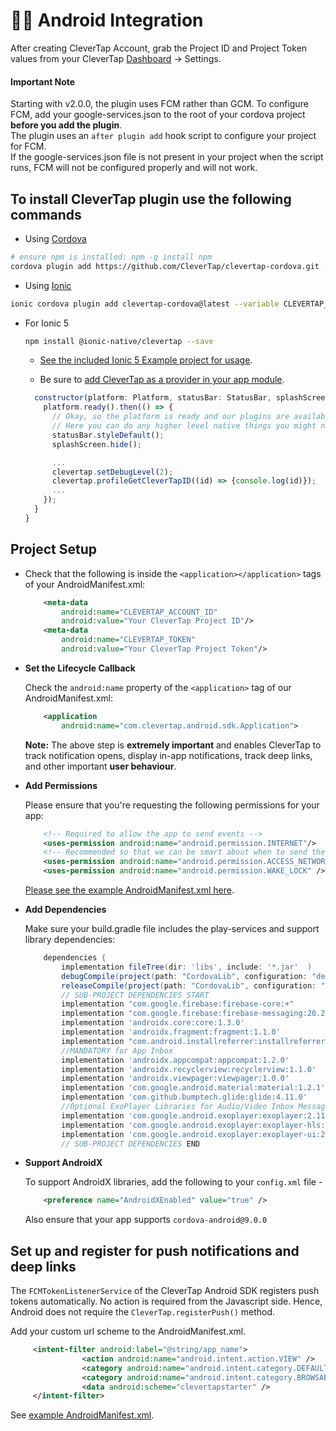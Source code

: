 # 👩‍💻 Android Integration

After creating CleverTap Account, grab the Project ID and Project Token values from your CleverTap [Dashboard](https://dashboard.clevertap.com) -> Settings.

#### **Important Note**

>>>>
Starting with v2.0.0, the plugin uses FCM rather than GCM. To configure FCM, add your google-services.json to the root of your cordova project **before you add the plugin**.  
The plugin uses an `after plugin add` hook script to configure your project for FCM.  
If the google-services.json file is not present in your project when the script runs, FCM will not be configured properly and will not work.
>>>>


## To install CleverTap plugin use the following commands

+ Using [Cordova](https://cordova.apache.org/docs/en/latest/)  

```sh
# ensure npm is installed: npm -g install npm
cordova plugin add https://github.com/CleverTap/clevertap-cordova.git --variable CLEVERTAP_ACCOUNT_ID="YOUR CLEVERTAP PROJECT ID" --variable CLEVERTAP_TOKEN="YOUR CELVERTAP PROJECT TOKEN"
```

+ Using [Ionic](https://ionicframework.com/docs)  

```sh
ionic cordova plugin add clevertap-cordova@latest --variable CLEVERTAP_ACCOUNT_ID="YOUR CLEVERTAP PROJECT ID" --variable CLEVERTAP_TOKEN="YOUR CELVERTAP PROJECT TOKEN"
```
  + For Ionic 5
  
    ```sh
    npm install @ionic-native/clevertap --save 
    ```
    - [See the included Ionic 5 Example project for usage](Samples/IonicCordova/IonicAngularProject).

    - Be sure to [add CleverTap as a provider in your app module](/Samples/IonicCordova/IonicCordovaAngularProject/src/app/app.module.ts). 
    ```javascript
      constructor(platform: Platform, statusBar: StatusBar, splashScreen: SplashScreen, clevertap: CleverTap) {
        platform.ready().then(() => {
          // Okay, so the platform is ready and our plugins are available.
          // Here you can do any higher level native things you might need.
          statusBar.styleDefault();
          splashScreen.hide();

          ...
          clevertap.setDebugLevel(2);
          clevertap.profileGetCleverTapID((id) => {console.log(id)});
          ...
        });
      }
    }

    ```

## Project Setup    
    
+ Check that the following is inside the `<application></application>` tags of your AndroidManifest.xml:  

  ```xml
      <meta-data  
          android:name="CLEVERTAP_ACCOUNT_ID"  
          android:value="Your CleverTap Project ID"/>  
      <meta-data  
          android:name="CLEVERTAP_TOKEN"  
          android:value="Your CleverTap Project Token"/>
  ```

+ **Set the Lifecycle Callback**

  Check the `android:name` property of the `<application>` tag of our AndroidManifest.xml:

  ```xml
      <application
          android:name="com.clevertap.android.sdk.Application">
  ```

  **Note:** The above step is **extremely important** and enables CleverTap to track notification opens, display in-app notifications, track deep links, and other important **user behaviour**.

+ **Add Permissions**

  Please ensure that you're requesting the following permissions for your app:

  ```xml
      <!-- Required to allow the app to send events -->
      <uses-permission android:name="android.permission.INTERNET"/>
      <!-- Recommended so that we can be smart about when to send the data -->
      <uses-permission android:name="android.permission.ACCESS_NETWORK_STATE"/>
      <uses-permission android:name="android.permission.WAKE_LOCK" />
  ```

  [Please see the example AndroidManifest.xml here](https://github.com/CleverTap/clevertap-cordova/blob/master/ExampleProject/platforms/android/app/src/main/AndroidManifest.xml).

+ **Add Dependencies**

  Make sure your build.gradle file includes the play-services and support library dependencies:

  ```groovy
      dependencies {
          implementation fileTree(dir: 'libs', include: '*.jar'  )
          debugCompile(project(path: "CordovaLib", configuration: "debug"))
          releaseCompile(project(path: "CordovaLib", configuration: "release"))
          // SUB-PROJECT DEPENDENCIES START
          implementation "com.google.firebase:firebase-core:+"
          implementation "com.google.firebase:firebase-messaging:20.2.4"
          implementation 'androidx.core:core:1.3.0'
          implementation 'androidx.fragment:fragment:1.1.0'
          implementation "com.android.installreferrer:installreferrer:2.1" //Mandatory for v2.1.8 and above
          //MANDATORY for App Inbox
          implementation 'androidx.appcompat:appcompat:1.2.0'
          implementation 'androidx.recyclerview:recyclerview:1.1.0'
          implementation 'androidx.viewpager:viewpager:1.0.0'
          implementation 'com.google.android.material:material:1.2.1'
          implementation 'com.github.bumptech.glide:glide:4.11.0'
          //Optional ExoPlayer Libraries for Audio/Video Inbox Messages. Audio/Video messages will be dropped without these dependencies
          implementation 'com.google.android.exoplayer:exoplayer:2.11.5'
          implementation 'com.google.android.exoplayer:exoplayer-hls:2.11.5'
          implementation 'com.google.android.exoplayer:exoplayer-ui:2.11.5'
          // SUB-PROJECT DEPENDENCIES END 
  ```  

+ **Support AndroidX**

  To support AndroidX libraries, add the following to your `config.xml` file -

  ```xml
      <preference name="AndroidXEnabled" value="true" />
  ```

  Also ensure that your app supports `cordova-android@9.0.0`


## Set up and register for push notifications and deep links

The `FCMTokenListenerService` of the CleverTap Android SDK registers push tokens automatically. No action is required from the Javascript side. Hence, Android does not require the `CleverTap.registerPush()` method.

Add your custom url scheme to the AndroidManifest.xml.

```xml
	 <intent-filter android:label="@string/app_name">
                <action android:name="android.intent.action.VIEW" />
                <category android:name="android.intent.category.DEFAULT" />
                <category android:name="android.intent.category.BROWSABLE" />
                <data android:scheme="clevertapstarter" />
     </intent-filter>
```

See [example AndroidManifest.xml](ihttps://github.com/CleverTap/clevertap-cordova/blob/master/ExampleProject/platforms/android/app/src/main/AndroidManifest.xml).

 
